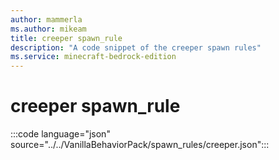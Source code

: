 ```yaml
---
author: mammerla
ms.author: mikeam
title: creeper spawn_rule
description: "A code snippet of the creeper spawn rules"
ms.service: minecraft-bedrock-edition
---
```


# creeper spawn_rule

:::code language="json" source="../../VanillaBehaviorPack/spawn_rules/creeper.json":::
